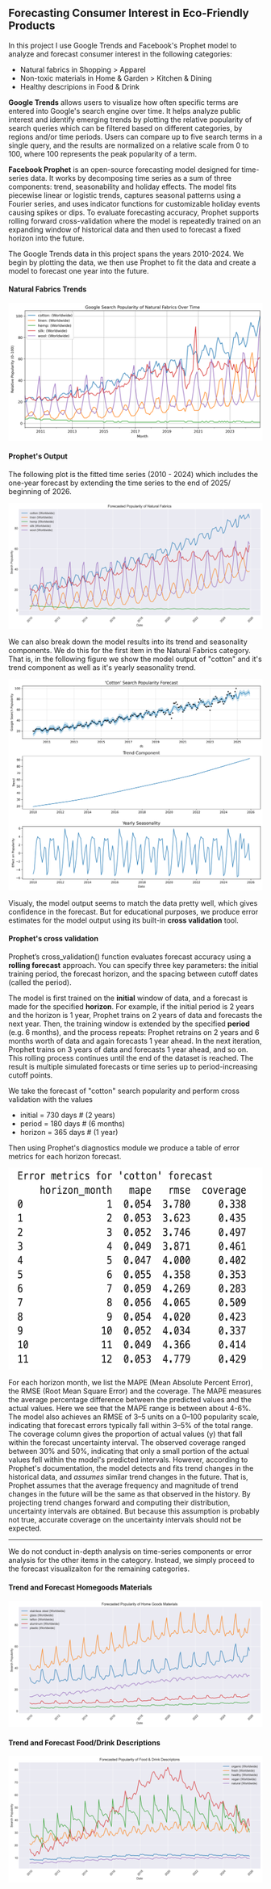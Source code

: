 ## Forecasting Consumer Interest in Eco-Friendly Products

In this project I use Google Trends and Facebook's Prophet model to analyze and forecast consumer interest in the following categories:

- Natural fabrics in Shopping > Apparel
- Non-toxic materials in Home & Garden > Kitchen & Dining
- Healthy descripions in Food & Drink

**Google Trends** allows users to visualize how often specific terms are entered into Google's search engine over time. It helps analyze public interest and identify emerging trends by plotting the relative popularity of search queries which can be filtered based on different categories, by regions and/or time periods. Users can compare up to five search terms in a single query, and the results are normalized on a relative scale from 0 to 100, where 100 represents the peak popularity of a term. 


**Facebook Prophet** is an open-source forecasting model designed for time-series data. It works by decomposing time series as a sum of three components: trend, seasonability and holiday effects. The model fits piecewise linear or logistic trends, captures seasonal patterns using a Fourier series, and uses indicator functions for customizable holiday events causing spikes or dips. To evaluate forecasting accuracy, Prophet supports rolling forward cross-validation where the model is repeatedly trained on an expanding window of historical data and then used to forecast a fixed horizon into the future.

The Google Trends data in this project spans the years 2010-2024. We begin by plotting the data, we then use Prophet to fit the data and create a model to forecast one year into the future. 

#### Natural Fabrics Trends

![](images/natural_fabrics_trend_plot.png)

#### Prophet's Output

The following plot is the fitted time series (2010 - 2024) which includes the one-year forecast by extending the time series to the end of 2025/ beginning of 2026.

![](images/forecast_plot_all_fabrics.png)

We can also break down the model results into its trend and seasonality components. We do this for the first item in the Natural Fabrics category. That is, in the following figure we show the model output of "cotton" and it's trend component as well as it's yearly seasonality trend. 

![](images/cotton_1yr_forecast_components.png)

Visualy, the model output seems to match the data pretty well, which gives confidence in the forecast. But for educational purposes, we produce error estimates for the model output using its built-in **cross validation** tool.

#### Prophet's cross validation

Prophet’s cross_validation() function evaluates forecast accuracy using a **rolling forecast** approach. You can specify three key parameters: the initial training period, the forecast horizon, and the spacing between cutoff dates (called the period).

The model is first trained on the **initial** window of data, and a forecast is made for the specified **horizon**. For example, if the initial period is 2 years and the horizon is 1 year, Prophet trains on 2 years of data and forecasts the next year. Then, the training window is extended by the specified **period** (e.g. 6 months), and the process repeats: Prophet retrains on 2 years and 6 months worth of data and again forecasts 1 year ahead. In the next iteration, Prophet trains on 3 years of data and forecasts 1 year ahead, and so on. This rolling process continues until the end of the dataset is reached. The result is multiple simulated forecasts or time series up to period-increasing cutoff points.

We take the forecast of "cotton" search popularity and perform cross validation with the values 
- initial = 730 days # (2 years)
- period = 180 days  # (6 months)
- horizon = 365 days # (1 year)

Then using Prophet's diagnostics module we produce a table of error metrics for each horizon forecast.    

<img src="images/cotton_1yr_forecast_error_metrics.png" width="600" height="400">

For each horizon month, we list the MAPE (Mean Absolute Percent Error), the RMSE (Root Mean Square Error) and the coverage. 
The MAPE measures the average percentage difference between the predicted values and the actual values. Here we see that the MAPE range is between about 4-6%. The model also achieves an RMSE of 3–5 units on a 0–100 popularity scale, indicating that forecast errors typically fall within 3–5% of the total range. 
The coverage column gives the proportion of actual values (y) that fall within the forecast uncertainty interval. The observed coverage ranged between 30% and 50%, indicating that only a small portion of the actual values fell within the model's predicted intervals. However, according to Prophet's documentation, the model detects and fits trend changes in the historical data, and *assumes* similar trend changes in the future. That is, Prophet assumes that the average frequency and magnitude of trend changes in the future will be the same as that observed in the history. By projecting trend changes forward and computing their distribution, uncertainty intervals are obtained. But because this assumption is probably not true, accurate coverage on the uncertainty intervals should not be expected. 

------------------------------------------------------------------------------------------------------------------------------------

We do not conduct in-depth analysis on time-series components or error analysis for the other items in the category. Instead, we simply proceed to the forecast visualizaiton for the remaining categories. 

#### Trend and Forecast Homegoods Materials
![](images/forecast_plot_all_hg_materials.png)

#### Trend and Forecast Food/Drink Descriptions

![](images/forecast_plot_all_fd_descriptions.png)
